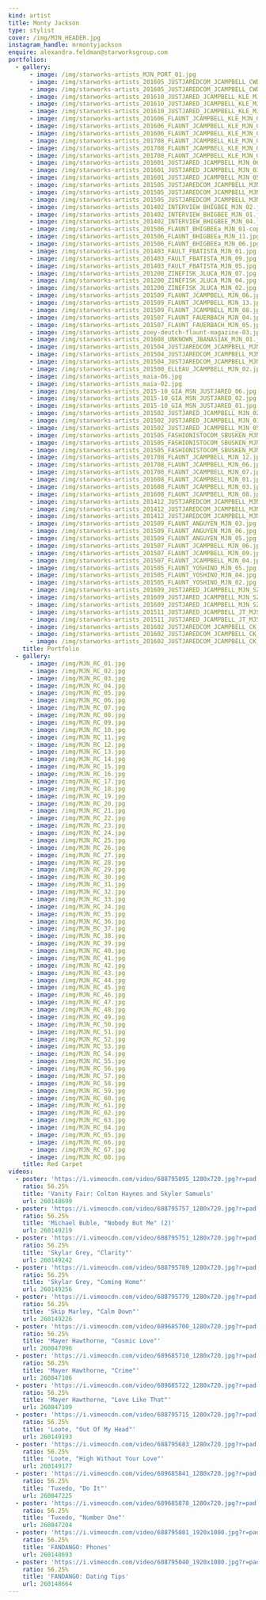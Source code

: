 ```yaml
---
kind: artist
title: Monty Jackson
type: stylist
cover: /img/MJN_HEADER.jpg
instagram_handle: mrmontyjackson
enquire: alexandra.feldman@starworksgroup.com
portfolios:
  - gallery:
      - image: /img/starworks-artists_MJN_PORT_01.jpg
      - image: /img/starworks-artists_201605_JUSTJAREDCOM_JCAMPBELL_CWD_GE_MJN_09.jpg
      - image: /img/starworks-artists_201605_JUSTJAREDCOM_JCAMPBELL_CWD_GE_MJN_02.jpg
      - image: /img/starworks-artists_201610_JUSTJARED_JCAMPBELL_KLE_MJN_04.jpg
      - image: /img/starworks-artists_201610_JUSTJARED_JCAMPBELL_KLE_MJN_02-1.jpg
      - image: /img/starworks-artists_201610_JUSTJARED_JCAMPBELL_KLE_MJN_01.jpg
      - image: /img/starworks-artists_201606_FLAUNT_JCAMPBELL_KLE_MJN_01.jpg
      - image: /img/starworks-artists_201606_FLAUNT_JCAMPBELL_KLE_MJN_07.jpg
      - image: /img/starworks-artists_201606_FLAUNT_JCAMPBELL_KLE_MJN_03.jpg
      - image: /img/starworks-artists_201708_FLAUNT_JCAMPBELL_KLE_MJN_06.jpg
      - image: /img/starworks-artists_201708_FLAUNT_JCAMPBELL_KLE_MJN_07.jpg
      - image: /img/starworks-artists_201708_FLAUNT_JCAMPBELL_KLE_MJN_03.jpg
      - image: /img/starworks-artists_201601_JUSTJARED_JCAMPBELL_MJN_06.jpg
      - image: /img/starworks-artists_201601_JUSTJARED_JCAMPBELL_MJN_03.jpg
      - image: /img/starworks-artists_201601_JUSTJARED_JCAMPBELL_MJN_05.jpg
      - image: /img/starworks-artists_201505_JUSTJAREDCOM_JCAMPBELL_MJN_02.jpg
      - image: /img/starworks-artists_201505_JUSTJAREDCOM_JCAMPBELL_MJN_03.jpg
      - image: /img/starworks-artists_201505_JUSTJAREDCOM_JCAMPBELL_MJN_04.jpg
      - image: /img/starworks-artists_201402_INTERVIEW_BHIGBEE_MJN_02.jpg
      - image: /img/starworks-artists_201402_INTERVIEW_BHIGBEE_MJN_01.jpg
      - image: /img/starworks-artists_201402_INTERVIEW_BHIGBEE_MJN_04.jpg
      - image: /img/starworks-artists_201506_FLAUNT_BHIGBEEa_MJN_01-copy.jpg
      - image: /img/starworks-artists_201506_FLAUNT_BHIGBEEa_MJN_11.jpg
      - image: /img/starworks-artists_201506_FLAUNT_BHIGBEEa_MJN_06.jpg
      - image: /img/starworks-artists_201403_FAULT_FBATISTA_MJN_01.jpg
      - image: /img/starworks-artists_201403_FAULT_FBATISTA_MJN_09.jpg
      - image: /img/starworks-artists_201403_FAULT_FBATISTA_MJN_05.jpg
      - image: /img/starworks-artists_201200_ZINEFISK_JLUCA_MJN_07.jpg
      - image: /img/starworks-artists_201200_ZINEFISK_JLUCA_MJN_04.jpg
      - image: /img/starworks-artists_201200_ZINEFISK_JLUCA_MJN_02.jpg
      - image: /img/starworks-artists_201509_FLAUNT_JCAMPBELL_MJN_06.jpg
      - image: /img/starworks-artists_201509_FLAUNT_JCAMPBELL_MJN_13.jpg
      - image: /img/starworks-artists_201509_FLAUNT_JCAMPBELL_MJN_08.jpg
      - image: /img/starworks-artists_201507_FLAUNT_FAUERBACH_MJN_04.jpg
      - image: /img/starworks-artists_201507_FLAUNT_FAUERBACH_MJN_05.jpg
      - image: /img/starworks-artists_zoey-deutch-flaunt-magazine-03.jpg
      - image: /img/starworks-artists_201608_UNKNOWN_JBANASIAK_MJN_01.jpg
      - image: /img/starworks-artists_201504_JUSTJAREDCOM_JCAMPBELL_MJN_02.jpg
      - image: /img/starworks-artists_201504_JUSTJAREDCOM_JCAMPBELL_MJN_01.jpg
      - image: /img/starworks-artists_201504_JUSTJAREDCOM_JCAMPBELL_MJN_04.jpg
      - image: /img/starworks-artists_201500_ELLEAU_JCAMPBELL_MJN_02.jpg
      - image: /img/starworks-artists_maia-06.jpg
      - image: /img/starworks-artists_maia-02.jpg
      - image: /img/starworks-artists_2015-10_GIA_MSN_JUSTJARED_06.jpg
      - image: /img/starworks-artists_2015-10_GIA_MSN_JUSTJARED_02.jpg
      - image: /img/starworks-artists_2015-10_GIA_MSN_JUSTJARED_01.jpg
      - image: /img/starworks-artists_201502_JUSTJARED_JCAMPBELL_MJN_02.jpg
      - image: /img/starworks-artists_201502_JUSTJARED_JCAMPBELL_MJN_01.jpg
      - image: /img/starworks-artists_201502_JUSTJARED_JCAMPBELL_MJN_05.jpg
      - image: /img/starworks-artists_201505_FASHIONISTOCOM_SBUSKEN_MJN_12.jpg
      - image: /img/starworks-artists_201505_FASHIONISTOCOM_SBUSKEN_MJN_06.jpg
      - image: /img/starworks-artists_201505_FASHIONISTOCOM_SBUSKEN_MJN_10.jpg
      - image: /img/starworks-artists_201708_FLAUNT_JCAMPBELL_MJN_12.jpg
      - image: /img/starworks-artists_201708_FLAUNT_JCAMPBELL_MJN_06.jpg
      - image: /img/starworks-artists_201708_FLAUNT_JCAMPBELL_MJN_07.jpg
      - image: /img/starworks-artists_201608_FLAUNT_JCAMPBELL_MJN_01.jpg
      - image: /img/starworks-artists_201608_FLAUNT_JCAMPBELL_MJN_03.jpg
      - image: /img/starworks-artists_201608_FLAUNT_JCAMPBELL_MJN_08.jpg
      - image: /img/starworks-artists_201412_JUSTJAREDCOM_JCAMPBELL_MJN_01.jpg
      - image: /img/starworks-artists_201412_JUSTJAREDCOM_JCAMPBELL_MJN_06.jpg
      - image: /img/starworks-artists_201412_JUSTJAREDCOM_JCAMPBELL_MJN_03.jpg
      - image: /img/starworks-artists_201509_FLAUNT_ANGUYEN_MJN_03.jpg
      - image: /img/starworks-artists_201509_FLAUNT_ANGUYEN_MJN_06.jpg
      - image: /img/starworks-artists_201509_FLAUNT_ANGUYEN_MJN_05.jpg
      - image: /img/starworks-artists_201507_FLAUNT_JCAMPBELL_MJN_06.jpg
      - image: /img/starworks-artists_201507_FLAUNT_JCAMPBELL_MJN_09.jpg
      - image: /img/starworks-artists_201507_FLAUNT_JCAMPBELL_MJN_04.jpg
      - image: /img/starworks-artists_201505_FLAUNT_YOSHINO_MJN_05.jpg
      - image: /img/starworks-artists_201505_FLAUNT_YOSHINO_MJN_04.jpg
      - image: /img/starworks-artists_201505_FLAUNT_YOSHINO_MJN_02.jpg
      - image: /img/starworks-artists_201609_JUSTJARED_JCAMPBELL_MJN_SZ_02.jpg
      - image: /img/starworks-artists_201609_JUSTJARED_JCAMPBELL_MJN_SZ_03.jpg
      - image: /img/starworks-artists_201609_JUSTJARED_JCAMPBELL_MJN_SZ_04.jpg
      - image: /img/starworks-artists_201511_JUSTJARED_JCAMPBELL_JT_MJS_03.jpg
      - image: /img/starworks-artists_201511_JUSTJARED_JCAMPBELL_JT_MJS_06.jpg
      - image: /img/starworks-artists_201602_JUSTJAREDCOM_JCAMPBELL_CK_MJN_01.jpg
      - image: /img/starworks-artists_201602_JUSTJAREDCOM_JCAMPBELL_CK_MJN_08.jpg
      - image: /img/starworks-artists_201602_JUSTJAREDCOM_JCAMPBELL_CK_MJN_07.jpg
    title: Portfolio
  - gallery:
      - image: /img/MJN_RC_01.jpg
      - image: /img/MJN_RC_02.jpg
      - image: /img/MJN_RC_03.jpg
      - image: /img/MJN_RC_04.jpg
      - image: /img/MJN_RC_05.jpg
      - image: /img/MJN_RC_06.jpg
      - image: /img/MJN_RC_07.jpg
      - image: /img/MJN_RC_08.jpg
      - image: /img/MJN_RC_09.jpg
      - image: /img/MJN_RC_10.jpg
      - image: /img/MJN_RC_11.jpg
      - image: /img/MJN_RC_12.jpg
      - image: /img/MJN_RC_13.jpg
      - image: /img/MJN_RC_14.jpg
      - image: /img/MJN_RC_15.jpg
      - image: /img/MJN_RC_16.jpg
      - image: /img/MJN_RC_17.jpg
      - image: /img/MJN_RC_18.jpg
      - image: /img/MJN_RC_19.jpg
      - image: /img/MJN_RC_20.jpg
      - image: /img/MJN_RC_21.jpg
      - image: /img/MJN_RC_22.jpg
      - image: /img/MJN_RC_23.jpg
      - image: /img/MJN_RC_24.jpg
      - image: /img/MJN_RC_25.jpg
      - image: /img/MJN_RC_26.jpg
      - image: /img/MJN_RC_27.jpg
      - image: /img/MJN_RC_28.jpg
      - image: /img/MJN_RC_29.jpg
      - image: /img/MJN_RC_30.jpg
      - image: /img/MJN_RC_31.jpg
      - image: /img/MJN_RC_32.jpg
      - image: /img/MJN_RC_33.jpg
      - image: /img/MJN_RC_34.jpg
      - image: /img/MJN_RC_35.jpg
      - image: /img/MJN_RC_36.jpg
      - image: /img/MJN_RC_37.jpg
      - image: /img/MJN_RC_38.jpg
      - image: /img/MJN_RC_39.jpg
      - image: /img/MJN_RC_40.jpg
      - image: /img/MJN_RC_41.jpg
      - image: /img/MJN_RC_42.jpg
      - image: /img/MJN_RC_43.jpg
      - image: /img/MJN_RC_44.jpg
      - image: /img/MJN_RC_45.jpg
      - image: /img/MJN_RC_46.jpg
      - image: /img/MJN_RC_47.jpg
      - image: /img/MJN_RC_48.jpg
      - image: /img/MJN_RC_49.jpg
      - image: /img/MJN_RC_50.jpg
      - image: /img/MJN_RC_51.jpg
      - image: /img/MJN_RC_52.jpg
      - image: /img/MJN_RC_53.jpg
      - image: /img/MJN_RC_54.jpg
      - image: /img/MJN_RC_55.jpg
      - image: /img/MJN_RC_56.jpg
      - image: /img/MJN_RC_57.jpg
      - image: /img/MJN_RC_58.jpg
      - image: /img/MJN_RC_59.jpg
      - image: /img/MJN_RC_60.jpg
      - image: /img/MJN_RC_61.jpg
      - image: /img/MJN_RC_62.jpg
      - image: /img/MJN_RC_63.jpg
      - image: /img/MJN_RC_64.jpg
      - image: /img/MJN_RC_65.jpg
      - image: /img/MJN_RC_66.jpg
      - image: /img/MJN_RC_67.jpg
      - image: /img/MJN_RC_68.jpg
    title: Red Carpet
videos:
  - poster: 'https://i.vimeocdn.com/video/688795095_1280x720.jpg?r=pad'
    ratio: 56.25%
    title: 'Vanity Fair: Colton Haynes and Skyler Samuels'
    url: 260148699
  - poster: 'https://i.vimeocdn.com/video/688795757_1280x720.jpg?r=pad'
    ratio: 56.25%
    title: 'Michael Buble, "Nobody But Me" (2)'
    url: 260149219
  - poster: 'https://i.vimeocdn.com/video/688795751_1280x720.jpg?r=pad'
    ratio: 56.25%
    title: 'Skylar Grey, "Clarity"'
    url: 260149242
  - poster: 'https://i.vimeocdn.com/video/688795789_1280x720.jpg?r=pad'
    ratio: 56.25%
    title: 'Skylar Grey, "Coming Home"'
    url: 260149256
  - poster: 'https://i.vimeocdn.com/video/688795779_1280x720.jpg?r=pad'
    ratio: 56.25%
    title: 'Skip Marley, "Calm Down"'
    url: 260149226
  - poster: 'https://i.vimeocdn.com/video/689685700_1280x720.jpg?r=pad'
    ratio: 56.25%
    title: 'Mayer Hawthorne, "Cosmic Love"'
    url: 260847096
  - poster: 'https://i.vimeocdn.com/video/689685710_1280x720.jpg?r=pad'
    ratio: 56.25%
    title: 'Mayer Hawthorne, "Crime"'
    url: 260847106
  - poster: 'https://i.vimeocdn.com/video/689685722_1280x720.jpg?r=pad'
    ratio: 56.25%
    title: 'Mayer Hawthorne, "Love Like That"'
    url: 260847109
  - poster: 'https://i.vimeocdn.com/video/688795715_1280x720.jpg?r=pad'
    ratio: 56.25%
    title: 'Loote, "Out Of My Head"'
    url: 260149193
  - poster: 'https://i.vimeocdn.com/video/688795683_1280x720.jpg?r=pad'
    ratio: 56.25%
    title: 'Loote, "High Without Your Love"'
    url: 260149177
  - poster: 'https://i.vimeocdn.com/video/689685841_1280x720.jpg?r=pad'
    ratio: 56.25%
    title: 'Tuxedo, "Do It"'
    url: 260847225
  - poster: 'https://i.vimeocdn.com/video/689685878_1280x720.jpg?r=pad'
    ratio: 56.25%
    title: 'Tuxedo, "Number One"'
    url: 260847204
  - poster: 'https://i.vimeocdn.com/video/688795081_1920x1080.jpg?r=pad'
    ratio: 56.25%
    title: 'FANDANGO: Phones'
    url: 260148693
  - poster: 'https://i.vimeocdn.com/video/688795040_1920x1080.jpg?r=pad'
    ratio: 56.25%
    title: 'FANDANGO: Dating Tips'
    url: 260148664
---
```

